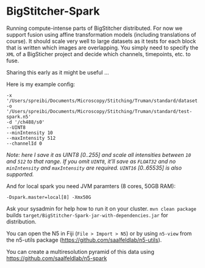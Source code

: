 # BigStitcher-Spark
Running compute-intense parts of BigStitcher distributed. For now we support fusion using affine transformation models (including translations of course). It should scale very well to large datasets as it tests for each block that is written which images are overlapping. You simply need to specify the `XML` of a BigSticher project and decide which channels, timepoints, etc. to fuse.

Sharing this early as it might be useful ...

Here is my example config:

```
-x '/Users/spreibi/Documents/Microscopy/Stitching/Truman/standard/dataset.xml'
-o '/Users/spreibi/Documents/Microscopy/Stitching/Truman/standard/test-spark.n5'
-d '/ch488/s0'
--UINT8
--minIntensity 10
--maxIntensity 512
--channelId 0
```
*Note: here I save it as UINT8 [0..255] and scale all intensities between `10` and `512` to that range. If you omit `UINT8`, it'll save as `FLOAT32` and no `minIntensity` and `maxIntensity` are required. `UINT16` [0..65535] is also supported.*


And for local spark you need JVM paramters (8 cores, 50GB RAM):

```
-Dspark.master=local[8] -Xmx50G
```
Ask your sysadmin for help how to run it on your cluster. `mvn clean package` builds `target/BigStitcher-Spark-jar-with-dependencies.jar` for distribution.


You can open the N5 in Fiji (`File > Import > N5`) or by using `n5-view` from the n5-utils package (https://github.com/saalfeldlab/n5-utils).

You can create a multiresolution pyramid of this data using https://github.com/saalfeldlab/n5-spark
